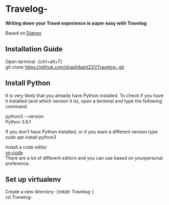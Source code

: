 # Travelog- 
**Writing down your Travel experience is super easy with Travelog**


Based on
[Django](https://docs.djangoproject.com/en/3.1/)

## Installation Guide

Open terminal -[ctrl+alt+T]  <br />
git clone https://github.com/shashikant231/Travelog-.git

## Install Python
It is very likely that you already have Python installed. To check if you have it installed (and which version it is), open a terminal and type the following command:

python3 --version\
Python 3.6.1

 If you don't have Python installed, or if you want a different version type\
 sudo apt install python3
 
 Install a code editor\
 [vs-code](https://code.visualstudio.com/) \
 There are a lot of different editors and you can use based on yourpersonal preference. 
 
 ## Set up virtualenv
 Create a new directory -[mkdir Travelog-]\
 cd Travelog-
 


